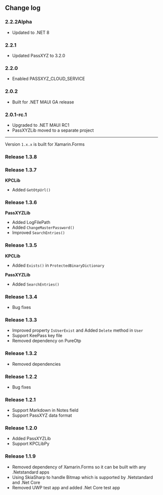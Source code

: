 ## Change log

### 2.2.2Alpha
- Updated to .NET 8

### 2.2.1
- Updated PassXYZ to 3.2.0

### 2.2.0
- Enabled PASSXYZ_CLOUD_SERVICE

### 2.0.2
- Built for .NET MAUI GA release

### 2.0.1-rc.1
- Upgraded to .NET MAUI RC1
- PassXYZLib moved to a separate project

---
Version `1.x.x` is built for Xamarin.Forms
### Release 1.3.8

### Release 1.3.7
**KPCLib**
 - Added `GetOtpUrl()`

### Release 1.3.6
**PassXYZLib**
 - Added LogFilePath
 - Added `ChangeMasterPassword()`
 - Improved `SearchEntries()`

### Release 1.3.5
**KPCLib**
 - Added `Exists()` in `ProtectedBinaryDictionary`

**PassXYZLib**
 - Added `SearchEntries()`

### Release 1.3.4
 - Bug fixes

### Release 1.3.3
 - Improved property `IsUserExist` and Added `Delete` method in `User`
 - Support KeePass key file
 - Removed dependency on PureOtp

### Release 1.3.2
 - Removed dependencies

### Release 1.2.2
 - Bug fixes

### Release 1.2.1
 - Support Markdown in Notes field
 - Support PassXYZ data format

### Release 1.2.0
 - Added PassXYZLib
 - Support KPCLibPy

### Release 1.1.9
 - Removed dependency of Xamarin.Forms so it can be built with any .Netstandard apps
 - Using SkiaSharp to handle Bitmap which is supported by .Netstandard and .Net Core
 - Removed UWP test app and added .Net Core test app
